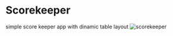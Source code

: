 # Scorekeeper
simple score keeper app with dinamic table layout
![scorekeeper](https://user-images.githubusercontent.com/5279297/33809256-f31499ba-ddeb-11e7-9343-7ccea2f3bc0d.gif)
